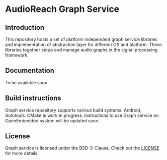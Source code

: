 # AudioReach Graph Service

## Introduction

This repository hosts a set of platform independent graph service libraries and implementation of abstraction layer for different OS and platform.  These libraries together setup and manage audio graphs in the signal processing framework.

## Documentation

To be available soon.

## Build instructions

Graph service repository supports various build systems: Android, Autotools. CMake is work in progress. Instructions to use Graph service on OpenEmbedded system will be updated soon.

## License

Graph service is licensed under the BSD-3-Clause. Check out the [LICENSE](LICENSE) for more details.